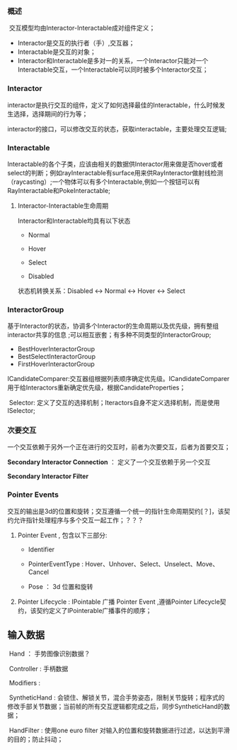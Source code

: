 ### 概述

​	交互模型均由Interactor-Interactable成对组件定义；

- Interactor是交互的执行者（手）,交互器；
- Interactable是交互的对象；
- Interactor和Interactable是多对一的关系，一个Interactor只能对一个Interactable交互，一个Interactable可以同时被多个Interactor交互；

### Interactor

interactor是执行交互的组件，定义了如何选择最佳的Interactable，什么时候发生选择，选择期间的行为等；

interactor的接口，可以修改交互的状态，获取interactable，主要处理交互逻辑;

### Interactable

Interactable的各个子类，应该由相关的数据供Interactor用来做是否hover或者select的判断；例如rayInteractable有surface用来供RayInteractor做射线检测（raycasting）;一个物体可以有多个Interactable,例如一个按钮可以有RayInteractable和PokeInteractable;

1. Interactor-Interactable生命周期

   Interactor和Interactable均具有以下状态

   - Normal

   - Hover

   - Select

   - Disabled

   状态机转换关系：Disabled <-> Normal <-> Hover <-> Select

### InteractorGroup

基于Interactor的状态，协调多个Interactor的生命周期以及优先级，拥有整组interactor共享的信息 ;可以相互嵌套；有多种不同类型的InteractorGroup;

- BestHoverInteractorGroup
- BestSelectInteractorGroup
- FirstHoverInteractorGroup

​	ICandidateComparer:交互器组根据列表顺序确定优先级。ICandidateComparer用于给Interactors重新确定优先级，根据CandidateProperties；

​	Selector: 定义了交互的选择机制；Iteractors自身不定义选择机制，而是使用ISelector;

### 次要交互

一个交互依赖于另外一个正在进行的交互时，前者为次要交互，后者为首要交互；

**Secondary Interactor Connection**  ： 定义了一个交互依赖于另一个交互

**Secondary Interactor Filter**

### Pointer Events

交互的输出是3d的位置和旋转；交互遵循一个统一的指针生命周期契约[？]，该契约允许指针处理程序与多个交互一起工作；？？？

1. Pointer Event , 包含以下三部分:

   - Identifier

   - PointerEventType : Hover、Unhover、Select、Unselect、Move、Cancel

   - Pose ： 3d 位置和旋转

2. Pointer Lifecycle : IPointable 广播 Pointer Event ,遵循Pointer Lifecycle契约，该契约定义了IPointerable广播事件的顺序；

## 输入数据

​	Hand ： 手势图像识别数据？

​	Controller : 手柄数据

​	Modifiers : 

​	SyntheticHand : 会锁住、解锁关节，混合手势姿态，限制关节旋转；程序式的修改手部关节数据；当前帧的所有交互逻辑都完成之后，同步SyntheticHand的数据；

​	HandFilter : 使用one euro filter 对输入的位置和旋转数据进行过滤，以达到平滑的目的；防止抖动；




















